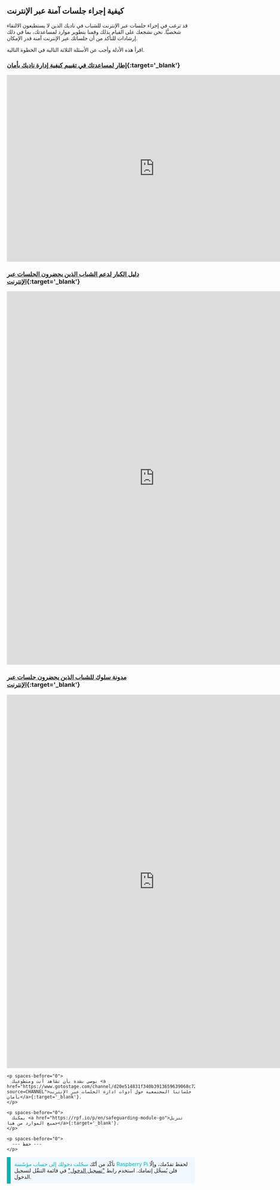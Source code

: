 ## كيفية إجراء جلسات آمنة عبر الإنترنت

قد ترغب في إجراء جلسات عبر الإنترنت للشباب في ناديك الذين لا يستطيعون الالتقاء شخصيًّا. نحن نشجعك على القيام بذلك وقمنا بتطوير موارد لمساعدتك، بما في ذلك إرشادات للتأكد من أن جلساتك عبر الإنترنت آمنة قدر الإمكان.

اقرأ هذه الأدلة وأجب عن الأسئلة الثلاثة التالية في الخطوة التالية.

### [إطار لمساعدتك في تقييم كيفية إدارة ناديك بأمان](https://static.raspberrypi.org/files/clubs/Code_Club_and_CoderDojo_CV_Framework.pdf){:target='_blank'}

<embed src="https://static.raspberrypi.org/files/clubs/Code_Club_and_CoderDojo_CV_Framework.pdf" width="790" height="500" 
 type="application/pdf">
  </p>

<h3 spaces-before="0">
  <a href="https://static.raspberrypi.org/files/clubs/Code_Club_and_CoderDojo_Parent_Guide_Supporting_Online_Coding_Session.pdf">دليل الكبار لدعم الشباب الذين يحضرون الجلسات عبر الإنترنت</a>{:target='_blank'}
</h3>

<p spaces-before="0">

<embed src="https://static.raspberrypi.org/files/clubs/Code_Club_and_CoderDojo_Parent_Guide_Supporting_Online_Coding_Session.pdf" width="790" height="1000" 
 type="application/pdf">
    </p>

<h3 spaces-before="0">
  <a href="https://static.raspberrypi.org/files/clubs/CoderDojo_Code_Club_Online_Code_of_Behaviour_A4_DIGITAL.pdf">مدونة سلوك للشباب الذين يحضرون جلسات عبر الإنترنت</a>{:target='_blank'}
</h3>

<p spaces-before="0">

<embed src="https://static.raspberrypi.org/files/clubs/CoderDojo_Code_Club_Online_Code_of_Behaviour_A4_DIGITAL.pdf" width="790" height="1000" 
 type="application/pdf">
    </p> 
    
    <p spaces-before="0">
      نوصي بشدة بأن تشاهد أنت ومتطوعيك <a href="https://www.gotostage.com/channel/d20e514831f340b3913659639068c724/recording/92bd90b755964f49b87bfd99f9624435/watch?source=CHANNEL">جلساتنا المجتمعية حول أدوات ادارة الجلسات عبر الإنترنت بأمان</a>{:target='_blank'}.
    </p>
    
    <p spaces-before="0">
      يمكنك <a href="https://rpf.io/p/en/safeguarding-module-go">تنزيل جميع الموارد من هنا</a>{:target='_blank'}.
    </p>
    
    <p spaces-before="0">
      --- حفظ ---
    </p>

<p style="border-left: solid; border-width:10px; border-color: #0faeb0; background-color: aliceblue; padding: 10px;">
تأكّد من أنّك <span style="color: #0faeb0">سجّلت دخولك إلى حساب مؤسّسة Raspberry Pi</span> لحفظ تقدّمك، وإلّا فلن يُسجَّل إتمامك. استخدم رابط <a href="https://my.raspberrypi.org/login">"تسجيل الدخول"</a> في قائمة التنقّل لتسجيل الدخول.
</p>
